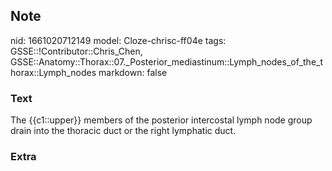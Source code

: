## Note
nid: 1661020712149
model: Cloze-chrisc-ff04e
tags: GSSE::!Contributor::Chris_Chen, GSSE::Anatomy::Thorax::07._Posterior_mediastinum::Lymph_nodes_of_the_thorax::Lymph_nodes
markdown: false

### Text
The {{c1::upper}} members of the posterior intercostal lymph node group drain into the thoracic duct or the right lymphatic duct.

### Extra


